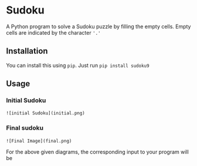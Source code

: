 # Sudoku

A Python program to solve a Sudoku puzzle by filling the empty cells.
Empty cells are indicated by the character `'.'`

## Installation

You can install this using `pip`. Just run `pip install sudoku9`

## Usage

### Initial Sudoku

    ![initial Sudoku](initial.png)

### Final sudoku

    ![Final Image](final.png)

For the above given diagrams, the corresponding input to your program will be
